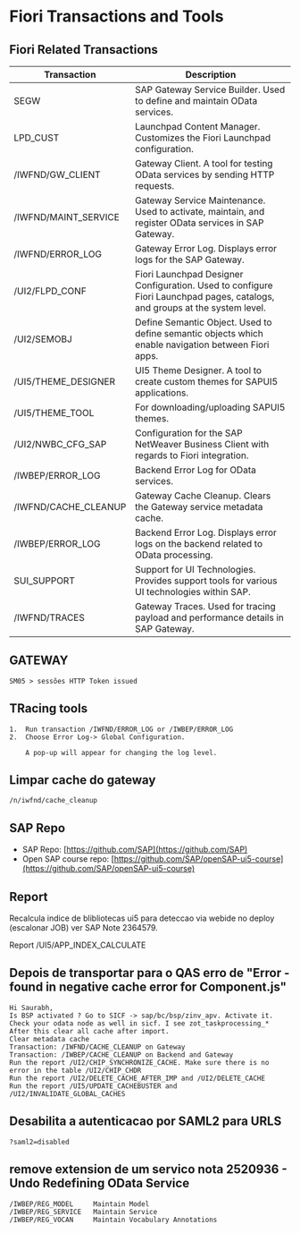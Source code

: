 # Fiori Transactions and Tools

## Fiori Related Transactions

| Transaction | Description |
|---|---|
| SEGW |  SAP Gateway Service Builder. Used to define and maintain OData services. |
| LPD_CUST |  Launchpad Content Manager.  Customizes the Fiori Launchpad configuration. |
| /IWFND/GW_CLIENT |  Gateway Client. A tool for testing OData services by sending HTTP requests. |
| /IWFND/MAINT_SERVICE |  Gateway Service Maintenance.  Used to activate, maintain, and register OData services in SAP Gateway. |
| /IWFND/ERROR_LOG |  Gateway Error Log.  Displays error logs for the SAP Gateway. |
| /UI2/FLPD_CONF |  Fiori Launchpad Designer Configuration. Used to configure Fiori Launchpad pages, catalogs, and groups at the system level. |
| /UI2/SEMOBJ |  Define Semantic Object.  Used to define semantic objects which enable navigation between Fiori apps. |
| /UI5/THEME_DESIGNER |  UI5 Theme Designer.  A tool to create custom themes for SAPUI5 applications. |
| /UI5/THEME_TOOL |   For downloading/uploading SAPUI5 themes. |
| /UI2/NWBC_CFG_SAP |  Configuration for the SAP NetWeaver Business Client with regards to Fiori integration. |
| /IWBEP/ERROR_LOG |  Backend Error Log for OData services. |
| /IWFND/CACHE_CLEANUP |  Gateway Cache Cleanup.  Clears the Gateway service metadata cache. |
| /IWBEP/ERROR_LOG |  Backend Error Log.  Displays error logs on the backend related to OData processing. |
| SUI_SUPPORT |  Support for UI Technologies.  Provides support tools for various UI technologies within SAP. |
| /IWFND/TRACES |  Gateway Traces. Used for tracing payload and performance details in SAP Gateway. |

## GATEWAY

```
SM05 > sessões HTTP Token issued
```

## TRacing tools

```
1.  Run transaction /IWFND/ERROR_LOG or /IWBEP/ERROR_LOG
2.  Choose Error Log-> Global Configuration.

    A pop-up will appear for changing the log level.
```

## Limpar cache do gateway

```
/n/iwfnd/cache_cleanup
```

## SAP Repo

* SAP Repo: [https://github.com/SAP](https://github.com/SAP)
* Open SAP course repo: [https://github.com/SAP/openSAP-ui5-course](https://github.com/SAP/openSAP-ui5-course)

## Report

Recalcula indice de blibliotecas ui5 para deteccao via webide no deploy (escalonar JOB)
ver SAP Note 2364579.

Report /UI5/APP_INDEX_CALCULATE

## Depois de transportar para o QAS erro de "Error - found in negative cache error for Component.js"

```
Hi Saurabh,
Is BSP activated ? Go to SICF -> sap/bc/bsp/zinv_apv. Activate it.
Check your odata node as well in sicf. I see zot_taskprocessing_*
After this clear all cache after import.
Clear metadata cache
Transaction: /IWFND/CACHE_CLEANUP on Gateway
Transaction: /IWBEP/CACHE_CLEANUP on Backend and Gateway
Run the report /UI2/CHIP_SYNCHRONIZE_CACHE. Make sure there is no error in the table /UI2/CHIP_CHDR
Run the report /UI2/DELETE_CACHE_AFTER_IMP and /UI2/DELETE_CACHE
Run the report /UI5/UPDATE_CACHEBUSTER and  /UI2/INVALIDATE_GLOBAL_CACHES
```

## Desabilita a autenticacao por SAML2 para URLS

```
?saml2=disabled
```

## remove extension de um servico nota 2520936 - Undo Redefining OData Service

```
/IWBEP/REG_MODEL     Maintain Model
/IWBEP/REG_SERVICE   Maintain Service
/IWBEP/REG_VOCAN     Maintain Vocabulary Annotations
```